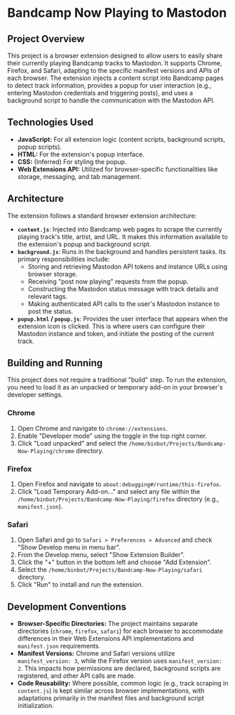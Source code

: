 # Bandcamp Now Playing to Mastodon

## Project Overview

This project is a browser extension designed to allow users to easily share their currently playing Bandcamp tracks to Mastodon. It supports Chrome, Firefox, and Safari, adapting to the specific manifest versions and APIs of each browser. The extension injects a content script into Bandcamp pages to detect track information, provides a popup for user interaction (e.g., entering Mastodon credentials and triggering posts), and uses a background script to handle the communication with the Mastodon API.

## Technologies Used

*   **JavaScript:** For all extension logic (content scripts, background scripts, popup scripts).
*   **HTML:** For the extension's popup interface.
*   **CSS:** (Inferred) For styling the popup.
*   **Web Extensions API:** Utilized for browser-specific functionalities like storage, messaging, and tab management.

## Architecture

The extension follows a standard browser extension architecture:

*   **`content.js`**: Injected into Bandcamp web pages to scrape the currently playing track's title, artist, and URL. It makes this information available to the extension's popup and background script.
*   **`background.js`**: Runs in the background and handles persistent tasks. Its primary responsibilities include:
    *   Storing and retrieving Mastodon API tokens and instance URLs using browser storage.
    *   Receiving "post now playing" requests from the popup.
    *   Constructing the Mastodon status message with track details and relevant tags.
    *   Making authenticated API calls to the user's Mastodon instance to post the status.
*   **`popup.html` / `popup.js`**: Provides the user interface that appears when the extension icon is clicked. This is where users can configure their Mastodon instance and token, and initiate the posting of the current track.

## Building and Running

This project does not require a traditional "build" step. To run the extension, you need to load it as an unpacked or temporary add-on in your browser's developer settings.

### Chrome

1.  Open Chrome and navigate to `chrome://extensions`.
2.  Enable "Developer mode" using the toggle in the top right corner.
3.  Click "Load unpacked" and select the `/home/binbot/Projects/Bandcamp-Now-Playing/chrome` directory.

### Firefox

1.  Open Firefox and navigate to `about:debugging#/runtime/this-firefox`.
2.  Click "Load Temporary Add-on..." and select any file within the `/home/binbot/Projects/Bandcamp-Now-Playing/firefox` directory (e.g., `manifest.json`).

### Safari

1.  Open Safari and go to `Safari > Preferences > Advanced` and check "Show Develop menu in menu bar".
2.  From the Develop menu, select "Show Extension Builder".
3.  Click the "+" button in the bottom left and choose "Add Extension".
4.  Select the `/home/binbot/Projects/Bandcamp-Now-Playing/safari` directory.
5.  Click "Run" to install and run the extension.

## Development Conventions

*   **Browser-Specific Directories:** The project maintains separate directories (`chrome`, `firefox`, `safari`) for each browser to accommodate differences in their Web Extensions API implementations and `manifest.json` requirements.
*   **Manifest Versions:** Chrome and Safari versions utilize `manifest_version: 3`, while the Firefox version uses `manifest_version: 2`. This impacts how permissions are declared, background scripts are registered, and other API calls are made.
*   **Code Reusability:** Where possible, common logic (e.g., track scraping in `content.js`) is kept similar across browser implementations, with adaptations primarily in the manifest files and background script initialization.
